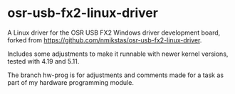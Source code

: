 # osr-usb-fx2-linux-driver
A Linux driver for the OSR USB FX2 Windows driver development board, forked from https://github.com/nmikstas/osr-usb-fx2-linux-driver.

Includes some adjustments to make it runnable with newer kernel versions, tested with 4.19 and 5.11.

The branch hw-prog is for adjustments and comments made for a task as part of my hardware programming module.
